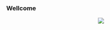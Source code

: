 ### Wellcome

<p align="center">
<img src="./images/IMG_0058.jpeg" borderRadius='1rem' boxShadow = '0 5px 18px rgba(0,0,0,0.3)'></a>
</p>
